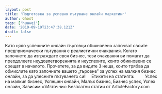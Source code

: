```yaml
---
layout: post
title: 'Подготовка за успешно пътуване онлайн маркетинг'
author: Ghost
tags: ['huawei']
date: '2019-09-19T23:47:38.121Z'
draft: false
---
```


Като цяло успешните онлайн търговци обикновено започват своите предприемачески пътувания с реалистични очаквания. Когато започнете да изграждате своя бизнес, тези очаквания ви помагат да преодолеете неудовлетворенията и неуспехите, които обикновено се срещат в началото. Прочетете, за да видите 3 неща, които трябва да обмислите като започнете вашето „търсене” за успех на малкия бизнес онлайн, за да улесните пътуването си!     Етикети на статията:         Успех на малкия бизнес, Успешен онлайн, Малък бизнес, Бизнес успех, Успех онлайн, Зависим отИзточник: Безплатни статии от ArticleFactory.com
